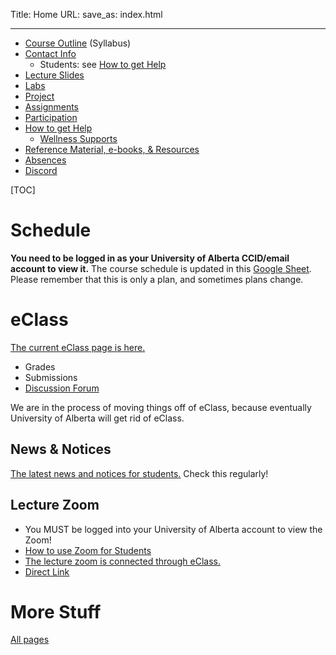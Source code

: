 Title: Home
URL:
save_as: index.html

----

* [Course Outline]({filename}/general/outline.md) (Syllabus)
* [Contact Info]({filename}/general/help.md#contact-instructor)
    * Students: see [How to get Help]({filename}/general/help.md)
* [Lecture Slides]({filename}/general/slides.md)
* [Labs]({filename}/general/labs.md)
* [Project]({filename}/general/project.md)
* [Assignments]({filename}/general/individual.md)
* [Participation]({filename}/general/individual.md#participation)
* [How to get Help]({filename}/general/help.md)
    * [Wellness Supports]({filename}/general/help.md#wellness-supports)
* [Reference Material, e-books, & Resources]({filename}/general/resources.md)
* [Absences]({filename}/general/help.md#absences-extensions)
* [Discord]({filename}/general/help.md#where-to-not-get-help)

[TOC]

# Schedule 

**You need to be logged in as your University of Alberta CCID/email account to view it.** The course schedule is updated in this [Google Sheet](https://docs.google.com/spreadsheets/d/1NJSj_uFSG9sE1mGcw3waoCcOmzNzPcI_I2tbFiA9aYY/). Please remember that this is only a plan, and sometimes plans change.

# eClass

[The current eClass page is here.](https://eclass.srv.ualberta.ca/course/view.php?id=98584#section-0)

* Grades
* Submissions
* [Discussion Forum]({filename}/general/help.md#discussion-forum)

We are in the process of moving things off of eClass, because eventually University of Alberta will get rid of eClass.

## News & Notices

[The latest news and notices for students.](https://eclass.srv.ualberta.ca/mod/forum/view.php?id=8037428) Check this regularly!

## Lecture Zoom

* You MUST be logged into your University of Alberta account to view the Zoom! 
* [How to use Zoom for Students](https://support.eclass.ualberta.ca/index.php?/Knowledgebase/Article/View/422/23/using-zoom-for-students)
* [The lecture zoom is connected through eClass.](https://eclass.srv.ualberta.ca/mod/forum/view.php?id=8037428)
* [Direct Link](https://ualberta-ca.zoom.us/j/91841598364)

# More Stuff

[All pages]({index})